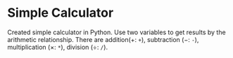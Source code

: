 # Simple Calculator

Created simple calculator in Python. Use two variables to get results by the arithmetic relationship. There are addition($+$: `+`), subtraction ($-$: `-`), multiplication ($\times$: `*`), division ($\div$: `/`).
